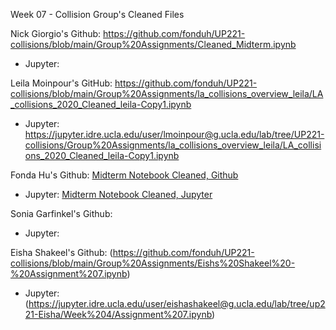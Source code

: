 Week 07 - Collision Group's Cleaned Files

Nick Giorgio's Github: https://github.com/fonduh/UP221-collisions/blob/main/Group%20Assignments/Cleaned_Midterm.ipynb

 * Jupyter:

Leila Moinpour's GitHub: https://github.com/fonduh/UP221-collisions/blob/main/Group%20Assignments/la_collisions_overview_leila/LA_collisions_2020_Cleaned_leila-Copy1.ipynb

 * Jupyter: https://jupyter.idre.ucla.edu/user/lmoinpour@g.ucla.edu/lab/tree/UP221-collisions/Group%20Assignments/la_collisions_overview_leila/LA_collisions_2020_Cleaned_leila-Copy1.ipynb

Fonda Hu's Github: [Midterm Notebook Cleaned, Github](https://github.com/fonduh/UP221-collisions/blob/main/Group%20Assignments/Midterm_Cleaned_fonda.ipynb)

 * Jupyter: [Midterm Notebook Cleaned, Jupyter](https://jupyter.idre.ucla.edu/user/fmhu03@ucla.edu/lab/workspaces/auto-3/tree/UP221-collisions/Group%20Assignments/Midterm_Cleaned_fonda.ipynb)

Sonia Garfinkel's Github:

 * Jupyter:

Eisha Shakeel's Github: (https://github.com/fonduh/UP221-collisions/blob/main/Group%20Assignments/Eishs%20Shakeel%20-%20Assignment%207.ipynb)

 * Jupyter: (https://jupyter.idre.ucla.edu/user/eishashakeel@g.ucla.edu/lab/tree/up221-Eisha/Week%204/Assignment%207.ipynb)
